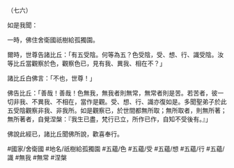 （七六）

如是我聞：

一時，佛住舍衛國祇樹給孤獨園。

爾時，世尊告諸比丘：「有五受陰。何等為五？色受陰，受、想、行、識受陰。汝等比丘當觀察於色，觀察色已，見有我、異我、相在不？」

諸比丘白佛言：「不也，世尊！」

佛告比丘：「善哉！善哉！色無我，無我者則無常，無常者則是苦。若苦者，彼一切非我、不異我、不相在，當作是觀。受、想、行、識亦復如是。多聞聖弟子於此五受陰觀察非我、非我所。如是觀察已，於世間都無所取；無所取者，則無所著；無所著者，自覺涅槃：『我生已盡，梵行已立，所作已作，自知不受後有。』」

佛說此經已，諸比丘聞佛所說，歡喜奉行。

#國家/舍衛國
#地名/祇樹給孤獨園
#五蘊/色
#五蘊/受
#五蘊/想
#五蘊/行
#五蘊/識
#無我
#無常
#涅槃

